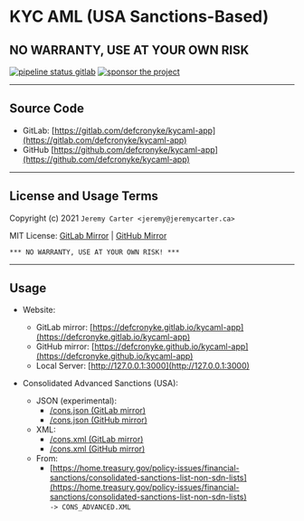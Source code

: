 # KYC AML (USA Sanctions-Based)

## NO WARRANTY, USE AT YOUR OWN RISK

[![pipeline status gitlab](https://gitlab.com/defcronyke/kycaml-app/badges/master/pipeline.svg)](https://gitlab.com/defcronyke/kycaml-app/-/pipelines) [![sponsor the project](https://img.shields.io/static/v1?label=Sponsor&message=%E2%9D%A4&logo=GitHub&link=https://github.com/sponsors/defcronyke)](https://github.com/sponsors/defcronyke)

---

## Source Code

- GitLab: [https://gitlab.com/defcronyke/kycaml-app](https://gitlab.com/defcronyke/kycaml-app)
- GitHub [https://github.com/defcronyke/kycaml-app](https://github.com/defcronyke/kycaml-app)

---

## License and Usage Terms

Copyright (c) 2021 `Jeremy Carter <jeremy@jeremycarter.ca>`

MIT License: [GitLab Mirror](https://gitlab.com/defcronyke/kycaml-app/-/raw/master/LICENSE) | [GitHub Mirror](https://raw.githubusercontent.com/defcronyke/kycaml-app/master/LICENSE)

`*** NO WARRANTY, USE AT YOUR OWN RISK! ***`

---

## Usage

- Website:

  - GitLab mirror: [https://defcronyke.gitlab.io/kycaml-app](https://defcronyke.gitlab.io/kycaml-app)
  - GitHub mirror: [https://defcronyke.github.io/kycaml-app](https://defcronyke.github.io/kycaml-app)
  - Local Server: [http://127.0.0.1:3000](http://127.0.0.1:3000)

- Consolidated Advanced Sanctions (USA):
  - JSON (experimental):
    - [/cons.json (GitLab mirror)](https://defcronyke.gitlab.io/kycaml-app/cons.json)
    - [/cons.json (GitHub mirror)](https://defcronyke.github.io/kycaml-app/cons.json)
  - XML:
    - [/cons.xml (GitLab mirror)](https://defcronyke.gitlab.io/kycaml-app/cons.xml)
    - [/cons.xml (GitHub mirror)](https://defcronyke.github.io/kycaml-app/cons.xml)
  - From:
    - [https://home.treasury.gov/policy-issues/financial-sanctions/consolidated-sanctions-list-non-sdn-lists](https://home.treasury.gov/policy-issues/financial-sanctions/consolidated-sanctions-list-non-sdn-lists)  
      `-> CONS_ADVANCED.XML`
